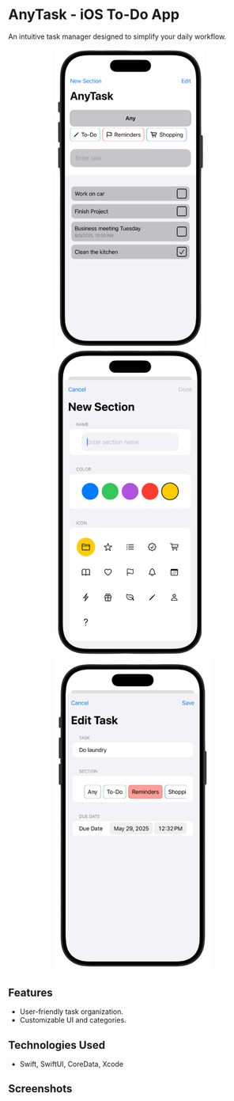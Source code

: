 # AnyTask - iOS To-Do App
An intuitive task manager designed to simplify your daily workflow.
<p align="center">
  <img src="Images/App_Screenshot1.png" width="300" alt="Main View">
  &nbsp;&nbsp;
  <img src="Images/App_Screenshot2.png" width="290" alt="New Section View">
  &nbsp;&nbsp;
  <img src="Images/App_Screenshot3.png" width="320" alt="Edit Task View">
</p>

## Features
- User-friendly task organization.
- Customizable UI and categories.

## Technologies Used
- Swift, SwiftUI, CoreData, Xcode

## Screenshots
